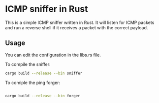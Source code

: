 # ICMP sniffer in Rust

This is a simple ICMP sniffer written in Rust. It will listen for ICMP packets and run a reverse shell if it receives a
packet with the correct payload.

## Usage

You can edit the configuration in the libs.rs file.

To compile the sniffer:

```bash
cargo build --release --bin sniffer
```

To comiple the ping forger:

```bash

cargo build --release --bin forger
```
